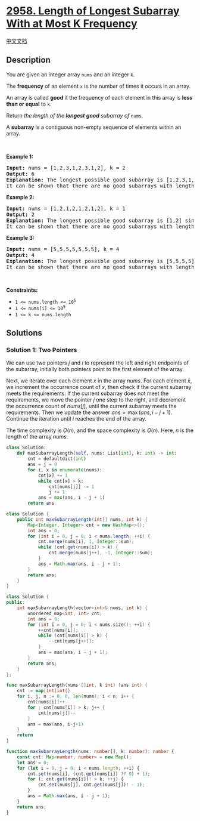 # [2958. Length of Longest Subarray With at Most K Frequency](https://leetcode.com/problems/length-of-longest-subarray-with-at-most-k-frequency)

[中文文档](./solution/2900-2999/2958.Length%20of%20Longest%20Subarray%20With%20at%20Most%20K%20Frequency/README.md)

<!-- tags:Array,Hash Table,Sliding Window -->

## Description

<p>You are given an integer array <code>nums</code> and an integer <code>k</code>.</p>

<p>The <strong>frequency</strong> of an element <code>x</code> is the number of times it occurs in an array.</p>

<p>An array is called <strong>good</strong> if the frequency of each element in this array is <strong>less than or equal</strong> to <code>k</code>.</p>

<p>Return <em>the length of the <strong>longest</strong> <strong>good</strong> subarray of</em> <code>nums</code><em>.</em></p>

<p>A <strong>subarray</strong> is a contiguous non-empty sequence of elements within an array.</p>

<p>&nbsp;</p>
<p><strong class="example">Example 1:</strong></p>

<pre>
<strong>Input:</strong> nums = [1,2,3,1,2,3,1,2], k = 2
<strong>Output:</strong> 6
<strong>Explanation:</strong> The longest possible good subarray is [1,2,3,1,2,3] since the values 1, 2, and 3 occur at most twice in this subarray. Note that the subarrays [2,3,1,2,3,1] and [3,1,2,3,1,2] are also good.
It can be shown that there are no good subarrays with length more than 6.
</pre>

<p><strong class="example">Example 2:</strong></p>

<pre>
<strong>Input:</strong> nums = [1,2,1,2,1,2,1,2], k = 1
<strong>Output:</strong> 2
<strong>Explanation:</strong> The longest possible good subarray is [1,2] since the values 1 and 2 occur at most once in this subarray. Note that the subarray [2,1] is also good.
It can be shown that there are no good subarrays with length more than 2.
</pre>

<p><strong class="example">Example 3:</strong></p>

<pre>
<strong>Input:</strong> nums = [5,5,5,5,5,5,5], k = 4
<strong>Output:</strong> 4
<strong>Explanation:</strong> The longest possible good subarray is [5,5,5,5] since the value 5 occurs 4 times in this subarray.
It can be shown that there are no good subarrays with length more than 4.
</pre>

<p>&nbsp;</p>
<p><strong>Constraints:</strong></p>

<ul>
	<li><code>1 &lt;= nums.length &lt;= 10<sup>5</sup></code></li>
	<li><code>1 &lt;= nums[i] &lt;= 10<sup>9</sup></code></li>
	<li><code>1 &lt;= k &lt;= nums.length</code></li>
</ul>

## Solutions

### Solution 1: Two Pointers

We can use two pointers $j$ and $i$ to represent the left and right endpoints of the subarray, initially both pointers point to the first element of the array.

Next, we iterate over each element $x$ in the array $nums$. For each element $x$, we increment the occurrence count of $x$, then check if the current subarray meets the requirements. If the current subarray does not meet the requirements, we move the pointer $j$ one step to the right, and decrement the occurrence count of $nums[j]$, until the current subarray meets the requirements. Then we update the answer $ans = \max(ans, i - j + 1)$. Continue the iteration until $i$ reaches the end of the array.

The time complexity is $O(n)$, and the space complexity is $O(n)$. Here, $n$ is the length of the array $nums$.

<!-- tabs:start -->

```python
class Solution:
    def maxSubarrayLength(self, nums: List[int], k: int) -> int:
        cnt = defaultdict(int)
        ans = j = 0
        for i, x in enumerate(nums):
            cnt[x] += 1
            while cnt[x] > k:
                cnt[nums[j]] -= 1
                j += 1
            ans = max(ans, i - j + 1)
        return ans
```

```java
class Solution {
    public int maxSubarrayLength(int[] nums, int k) {
        Map<Integer, Integer> cnt = new HashMap<>();
        int ans = 0;
        for (int i = 0, j = 0; i < nums.length; ++i) {
            cnt.merge(nums[i], 1, Integer::sum);
            while (cnt.get(nums[i]) > k) {
                cnt.merge(nums[j++], -1, Integer::sum);
            }
            ans = Math.max(ans, i - j + 1);
        }
        return ans;
    }
}
```

```cpp
class Solution {
public:
    int maxSubarrayLength(vector<int>& nums, int k) {
        unordered_map<int, int> cnt;
        int ans = 0;
        for (int i = 0, j = 0; i < nums.size(); ++i) {
            ++cnt[nums[i]];
            while (cnt[nums[i]] > k) {
                --cnt[nums[j++]];
            }
            ans = max(ans, i - j + 1);
        }
        return ans;
    }
};
```

```go
func maxSubarrayLength(nums []int, k int) (ans int) {
	cnt := map[int]int{}
	for i, j, n := 0, 0, len(nums); i < n; i++ {
		cnt[nums[i]]++
		for ; cnt[nums[i]] > k; j++ {
			cnt[nums[j]]--
		}
		ans = max(ans, i-j+1)
	}
	return
}
```

```ts
function maxSubarrayLength(nums: number[], k: number): number {
    const cnt: Map<number, number> = new Map();
    let ans = 0;
    for (let i = 0, j = 0; i < nums.length; ++i) {
        cnt.set(nums[i], (cnt.get(nums[i]) ?? 0) + 1);
        for (; cnt.get(nums[i])! > k; ++j) {
            cnt.set(nums[j], cnt.get(nums[j])! - 1);
        }
        ans = Math.max(ans, i - j + 1);
    }
    return ans;
}
```

<!-- tabs:end -->

<!-- end -->
